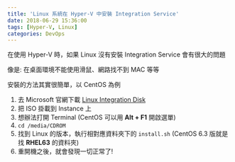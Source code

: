 ```yaml
---
title: 'Linux 系統在 Hyper-V 中安裝 Integration Service'
date: 2018-06-29 15:36:00
tags: [Hyper-V, Linux]
categories: DevOps
---
```

在使用 Hyper-V 時，如果 Linux 沒有安裝 Integration Service 會有很大的問題

像是: 在桌面環境不能使用滑鼠、網路找不到 MAC 等等

<!--More-->

安裝的方法其實很簡單，以 CentOS 為例

1. 去 Microsoft 官網下載 [Linux Integration Disk](https://www.microsoft.com/en-us/download/details.aspx?id=55106)
2. 把 ISO 掛載到 Instance 上
3. 想辦法打開 Terminal (CentOS 可以用 **Alt + F1** 開啟選單)
4. `cd /media/CDROM`
5. 找到 Linux 的版本，執行相對應資料夾下的 `install.sh` (CentOS 6.3 版就是找 **RHEL63** 的資料夾)
6. 重開機之後，就會發現一切正常了!
